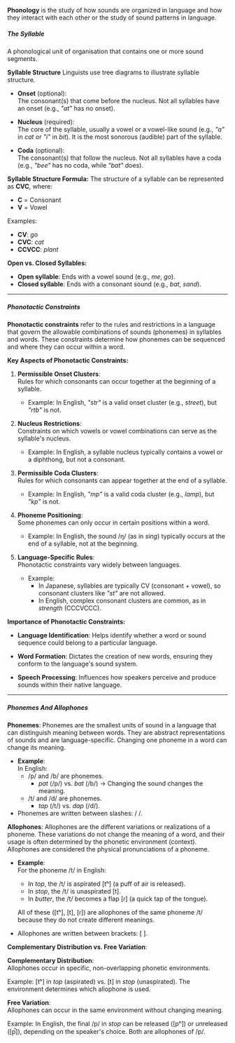 **Phonology** is the study of how sounds are organized in language and how they interact with each other or the study of sound patterns in language.

##### **The Syllable**
A phonological unit of organisation that contains one or more sound segments.


**Syllable Structure**
Linguists use tree diagrams to illustrate syllable structure.

- **Onset** (optional):  
    The consonant(s) that come before the nucleus. Not all syllables have an onset (e.g., _"at"_ has no onset).
    
- **Nucleus** (required):  
    The core of the syllable, usually a vowel or a vowel-like sound (e.g., _"a"_ in _cat_ or _"i"_ in _bit_). It is the most sonorous (audible) part of the syllable.
    
- **Coda** (optional):  
    The consonant(s) that follow the nucleus. Not all syllables have a coda (e.g., _"bee"_ has no coda, while _"bat"_ does).


**Syllable Structure Formula:**
The structure of a syllable can be represented as **CVC**, where:

- **C** = Consonant
- **V** = Vowel

Examples:
- **CV**: _go_
- **CVC**: _cat_
- **CCVCC**: _plant_


**Open vs. Closed Syllables:**
- **Open syllable**: Ends with a vowel sound (e.g., _me_, _go_).
- **Closed syllable**: Ends with a consonant sound (e.g., _bat_, _sand_).


---
##### Phonotactic Constraints

**Phonotactic constraints** refer to the rules and restrictions in a language that govern the allowable combinations of sounds (phonemes) in syllables and words. These constraints determine how phonemes can be sequenced and where they can occur within a word.

 **Key Aspects of Phonotactic Constraints:**
1. **Permissible Onset Clusters**:  
    Rules for which consonants can occur together at the beginning of a syllable.
    
    - Example: In English, _"str"_ is a valid onset cluster (e.g., _street_), but _"rtb"_ is not.
    
2. **Nucleus Restrictions**:  
    Constraints on which vowels or vowel combinations can serve as the syllable's nucleus.
    
    - Example: In English, a syllable nucleus typically contains a vowel or a diphthong, but not a consonant.

3. **Permissible Coda Clusters**:  
    Rules for which consonants can appear together at the end of a syllable.
    
    - Example: In English, _"mp"_ is a valid coda cluster (e.g., _lamp_), but _"kp"_ is not.

4. **Phoneme Positioning**:  
    Some phonemes can only occur in certain positions within a word.
    
    - Example: In English, the sound /ŋ/ (as in _sing_) typically occurs at the end of a syllable, not at the beginning.

5. **Language-Specific Rules**:  
    Phonotactic constraints vary widely between languages.
    
    - Example:
        - In Japanese, syllables are typically CV (consonant + vowel), so consonant clusters like _"st"_ are not allowed.
        - In English, complex consonant clusters are common, as in _strength_ (CCCVCCC).


**Importance of Phonotactic Constraints:**
- **Language Identification**: Helps identify whether a word or sound sequence could belong to a particular language.

- **Word Formation**: Dictates the creation of new words, ensuring they conform to the language's sound system.

- **Speech Processing**: Influences how speakers perceive and produce sounds within their native language.


---
##### Phonemes And Allophones

**Phonemes**:
Phonemes are the smallest units of sound in a language that can distinguish meaning between words. They are abstract representations of sounds and are language-specific. Changing one phoneme in a word can change its meaning.

- **Example**:  
    In English:
    - /p/ and /b/ are phonemes.
        - _pat_ (/p/) vs. _bat_ (/b/) → Changing the sound changes the meaning.
    - /t/ and /d/ are phonemes.
        - _tap_ (/t/) vs. _dap_ (/d/).
- Phonemes are written between slashes: / /.


 **Allophones**:
Allophones are the different variations or realizations of a phoneme. These variations do not change the meaning of a word, and their usage is often determined by the phonetic environment (context). Allophones are considered the physical pronunciations of a phoneme.

- **Example**:  
    For the phoneme /t/ in English:
    - In _top_, the /t/ is aspirated [tʰ] (a puff of air is released).
    - In _stop_, the /t/ is unaspirated [t].
    - In _butter_, the /t/ becomes a flap [ɾ] (a quick tap of the tongue).
    
    All of these ([tʰ], [t], [ɾ]) are allophones of the same phoneme /t/ because they do not create different meanings.
    
- Allophones are written between brackets: [ ].


**Complementary Distribution vs. Free Variation**:

**Complementary Distribution**:  
Allophones occur in specific, non-overlapping phonetic environments.
    
Example: [tʰ] in _top_ (aspirated) vs. [t] in _stop_ (unaspirated). The environment determines which allophone is used.

**Free Variation**:  
Allophones can occur in the same environment without changing meaning.
    
Example: In English, the final /p/ in _stop_ can be released ([pʰ]) or unreleased ([p̚]), depending on the speaker's choice. Both are allophones of /p/.